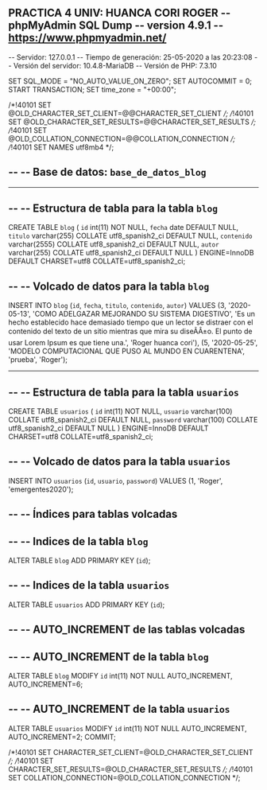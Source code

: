 PRACTICA 4
UNIV: HUANCA CORI ROGER
-- phpMyAdmin SQL Dump
-- version 4.9.1
-- https://www.phpmyadmin.net/
--
-- Servidor: 127.0.0.1
-- Tiempo de generación: 25-05-2020 a las 20:23:08
-- Versión del servidor: 10.4.8-MariaDB
-- Versión de PHP: 7.3.10

SET SQL_MODE = "NO_AUTO_VALUE_ON_ZERO";
SET AUTOCOMMIT = 0;
START TRANSACTION;
SET time_zone = "+00:00";


/*!40101 SET @OLD_CHARACTER_SET_CLIENT=@@CHARACTER_SET_CLIENT */;
/*!40101 SET @OLD_CHARACTER_SET_RESULTS=@@CHARACTER_SET_RESULTS */;
/*!40101 SET @OLD_COLLATION_CONNECTION=@@COLLATION_CONNECTION */;
/*!40101 SET NAMES utf8mb4 */;

--
-- Base de datos: `base_de_datos_blog`
--

-- --------------------------------------------------------

--
-- Estructura de tabla para la tabla `blog`
--

CREATE TABLE `blog` (
  `id` int(11) NOT NULL,
  `fecha` date DEFAULT NULL,
  `titulo` varchar(255) COLLATE utf8_spanish2_ci DEFAULT NULL,
  `contenido` varchar(2555) COLLATE utf8_spanish2_ci DEFAULT NULL,
  `autor` varchar(255) COLLATE utf8_spanish2_ci DEFAULT NULL
) ENGINE=InnoDB DEFAULT CHARSET=utf8 COLLATE=utf8_spanish2_ci;

--
-- Volcado de datos para la tabla `blog`
--

INSERT INTO `blog` (`id`, `fecha`, `titulo`, `contenido`, `autor`) VALUES
(3, '2020-05-13', 'COMO ADELGAZAR MEJORANDO SU SISTEMA DIGESTIVO', 'Es un hecho establecido hace demasiado tiempo que un lector se distraer  con el contenido del texto de un sitio mientras que mira su diseÃÂ±o. El punto de usar Lorem Ipsum es que tiene una.', 'Roger huanca cori'),
(5, '2020-05-25', 'MODELO COMPUTACIONAL QUE PUSO AL MUNDO EN CUARENTENA', 'prueba', 'Roger');

-- --------------------------------------------------------

--
-- Estructura de tabla para la tabla `usuarios`
--

CREATE TABLE `usuarios` (
  `id` int(11) NOT NULL,
  `usuario` varchar(100) COLLATE utf8_spanish2_ci DEFAULT NULL,
  `password` varchar(100) COLLATE utf8_spanish2_ci DEFAULT NULL
) ENGINE=InnoDB DEFAULT CHARSET=utf8 COLLATE=utf8_spanish2_ci;

--
-- Volcado de datos para la tabla `usuarios`
--

INSERT INTO `usuarios` (`id`, `usuario`, `password`) VALUES
(1, 'Roger', 'emergentes2020');

--
-- Índices para tablas volcadas
--

--
-- Indices de la tabla `blog`
--
ALTER TABLE `blog`
  ADD PRIMARY KEY (`id`);

--
-- Indices de la tabla `usuarios`
--
ALTER TABLE `usuarios`
  ADD PRIMARY KEY (`id`);

--
-- AUTO_INCREMENT de las tablas volcadas
--

--
-- AUTO_INCREMENT de la tabla `blog`
--
ALTER TABLE `blog`
  MODIFY `id` int(11) NOT NULL AUTO_INCREMENT, AUTO_INCREMENT=6;

--
-- AUTO_INCREMENT de la tabla `usuarios`
--
ALTER TABLE `usuarios`
  MODIFY `id` int(11) NOT NULL AUTO_INCREMENT, AUTO_INCREMENT=2;
COMMIT;

/*!40101 SET CHARACTER_SET_CLIENT=@OLD_CHARACTER_SET_CLIENT */;
/*!40101 SET CHARACTER_SET_RESULTS=@OLD_CHARACTER_SET_RESULTS */;
/*!40101 SET COLLATION_CONNECTION=@OLD_COLLATION_CONNECTION */;
